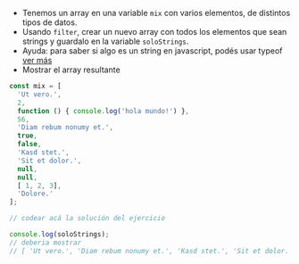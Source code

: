 

* Tenemos un array en una variable `mix` con varios elementos, de distintos tipos de datos.
* Usando `filter`, crear un nuevo array con todos los elementos que sean strings y guardalo en la variable `soloStrings`.
* Ayuda: para saber si algo es un string en javascript, podés usar typeof [ver más](https://developer.mozilla.org/es/docs/Web/JavaScript/Referencia/Operadores/typeof)
* Mostrar el array resultante

```js
const mix = [
  'Ut vero.',
  2,
  function () { console.log('hola mundo!') },
  56,
  'Diam rebum nonumy et.',
  true,
  false,
  'Kasd stet.',
  'Sit et dolor.',
  null,
  null,
  [ 1, 2, 3],
  'Dolore.'
];

// codear acá la solución del ejercicio

console.log(soloStrings);
// deberia mostrar
// [ 'Ut vero.', 'Diam rebum nonumy et.', 'Kasd stet.', 'Sit et dolor.', 'Dolore.' ]
```